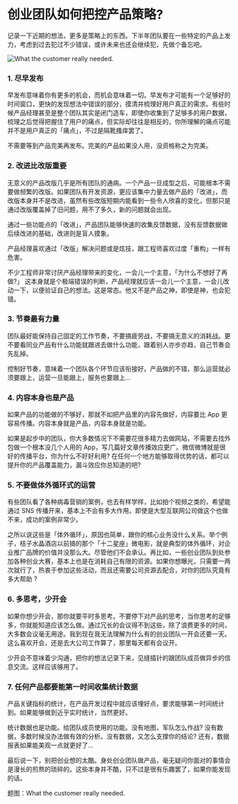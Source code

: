 创业团队如何把控产品策略?
=========================

记录一下近期的想法，更多是策略上的东西。下半年团队要在一些特定的产品上发力，考虑到过去犯过不少错误，或许未来也还会继续犯，先做个备忘吧。

![What the customer really needed.](http://biang.io/biangpic/blog/cfaca89c6ef7e4d0ced57cd8e5953cd8.jpg)

### 1. 尽早发布

早发布意味着你有更多的机会，而机会意味着一切。早发布才可能有一个足够好的时间窗口，更快的发现想法中错误的部分，摸清并梳理好用户真正的需求。有些时候产品经理甚至是整个团队其实是闭门造车，即使你收集到了足够多的用户数据，梳理之后觉得把握住了用户的痛点，但实际却往往是相反的，你所理解的痛点可能并不是用户真正的「痛点」，不过是隔靴搔痒罢了。

不需要等到产品完美再发布。完美的产品如果没人用，没资格称之为完美。

### 2. 改进比改版重要

无意义的产品改版几乎是所有团队的通病。一个产品一旦成型之后，可能根本不需要做频繁的改版。如果团队有开发资源，更应该集中力量去做产品的「改进」，而改版本身并不是改进，虽然有些改版短期内能看到一些令人欣喜的变化，但那只是通过改版覆盖掉了旧问题，用不了多久，新的问题就会出现。

通过一些功能点的「改进」，产品团队能够快速的收集反馈数据，没有反馈数据做后续改进的基础，改进则是盲人摸象。

产品经理喜欢通过「改版」解决问题或是炫技，跟工程师喜欢过度「重构」一样有危害。

不少工程师非常讨厌产品经理带来的变化，一会儿一个主意，「为什么不想好了再做?」 这本身就是个极端错误的判断，产品经理就应该一会儿一个主意，一会儿改动一下，以便验证自己的想法。这是常态。他又不是产品之神，即使是神，也会犯错。

### 3. 节奏最有力量

团队最好能保持自己固定的工作节奏，不要搞疲劳战，不要搞无意义的消耗战。更不要看同业产品有什么功能就跟进去做什么功能，跟着别人亦步亦趋，自己节奏会先乱掉。

控制好节奏，意味着一个团队各个环节应该衔接好。产品做的不错，那么运营就必须要跟上，运营一旦能跟上，服务也要跟上…

### 4. 内容本身也是产品

如果产品的功能做的不够好，那就不如把产品里的内容先做好，内容要比 App 更容易传播。内容本身就是产品，内容本身就是功能。

如果是起步中的团队，你大多数情况下不需要花很多精力去做网站，不需要去找外包做一个根本没几个人用的 App，写几篇好文章传播效应更广。微信微博就是很好的传播平台，你为什么不好好利用? 在任何一个地方能够取得优势的话，都可以提升你的产品覆盖能力，漏斗效应你总知道的吧?

### 5. 不要做体外循环式的运营

有些团队看了各种病毒营销的案例，也去有样学样，比如拍个视频之类的，希望能通过 SNS 传播开来，基本上不会有多大作用。即使是大型互联网公司做这个也做不来，成功的案例非常少。

之所以说这些是「体外循环」，原因也简单，跟你的核心业务没什么关系。举个例子，桔子水晶酒店以前搞的那个「十二星座」微电影，就是典型的体外循环，对企业推广品牌的价值并没那么大。尽管他们不会承认。再比如，一些创业团队到处参加各种创业大赛，基本上也是在消耗自己有限的资源。如果你想曝光，只需要一两次就行了，热衷于参加这些活动，而且还需要公司资源去配合，对你的团队究竟有多大帮助 ?

### 6. 多思考，少开会

如果你想少开会，那你就要平时多思考。不要停下对产品的思考，当你思考的足够多，你就能知道应该怎么做。通过冗长的会议得不到这些，除了浪费更多的时间，大多数会议毫无用途。我到现在我无法理解为什么有的创业团队一开会还要一天。这么喜欢开会，还是去大公司工作算了，那里每天都有会议开。

少开会不意味着少沟通，把你的想法记录下来，见缝插针的跟团队成员做异步的信息交流。这样应该够用了。

### 7. 任何产品都要能第一时间收集统计数据

产品关键指标的统计，在产品开发过程中就应该埋好点，要求能够第一时间统计到。如果能够做到近乎实时统计，当然更好。

统计数据也是功能。给团队成员使用的功能。没有地图，军队怎么作战? 没有数据，多数时候没办法做有效的分析。没有数据，又怎么支撑你的结论? 还有，数据报表如果能美观一点就更好了…

最后说一下，别把创业想的太酷。身处创业团队做产品，毫无疑问你面对的事情会是漫长的煎熬的琐碎的。这些本身并不酷，只不过是很有乐趣罢了，如果你能发现的话。

题图：What the customer really needed.
